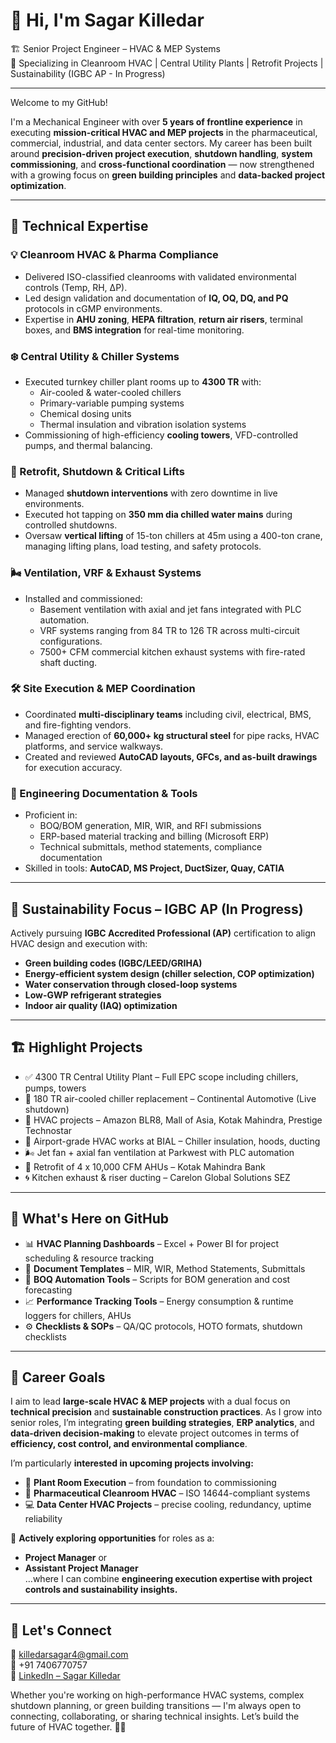 # 👋 Hi, I'm Sagar Killedar

🏗️ Senior Project Engineer – HVAC & MEP Systems  
📍 Specializing in Cleanroom HVAC | Central Utility Plants | Retrofit Projects | Sustainability (IGBC AP - In Progress)

---

Welcome to my GitHub!

I'm a Mechanical Engineer with over **5 years of frontline experience** in executing **mission-critical HVAC and MEP projects** in the pharmaceutical, commercial, industrial, and data center sectors. My career has been built around **precision-driven project execution**, **shutdown handling**, **system commissioning**, and **cross-functional coordination** — now strengthened with a growing focus on **green building principles** and **data-backed project optimization**.

---

## 🔧 Technical Expertise

### 💡 Cleanroom HVAC & Pharma Compliance
- Delivered ISO-classified cleanrooms with validated environmental controls (Temp, RH, ΔP).
- Led design validation and documentation of **IQ, OQ, DQ, and PQ** protocols in cGMP environments.
- Expertise in **AHU zoning**, **HEPA filtration**, **return air risers**, terminal boxes, and **BMS integration** for real-time monitoring.

### ❄️ Central Utility & Chiller Systems
- Executed turnkey chiller plant rooms up to **4300 TR** with:
  - Air-cooled & water-cooled chillers
  - Primary-variable pumping systems
  - Chemical dosing units
  - Thermal insulation and vibration isolation systems
- Commissioning of high-efficiency **cooling towers**, VFD-controlled pumps, and thermal balancing.

### 🔄 Retrofit, Shutdown & Critical Lifts
- Managed **shutdown interventions** with zero downtime in live environments.
- Executed hot tapping on **350 mm dia chilled water mains** during controlled shutdowns.
- Oversaw **vertical lifting** of 15-ton chillers at 45m using a 400-ton crane, managing lifting plans, load testing, and safety protocols.

### 🌬️ Ventilation, VRF & Exhaust Systems
- Installed and commissioned:
  - Basement ventilation with axial and jet fans integrated with PLC automation.
  - VRF systems ranging from 84 TR to 126 TR across multi-circuit configurations.
  - 7500+ CFM commercial kitchen exhaust systems with fire-rated shaft ducting.

### 🛠️ Site Execution & MEP Coordination
- Coordinated **multi-disciplinary teams** including civil, electrical, BMS, and fire-fighting vendors.
- Managed erection of **60,000+ kg structural steel** for pipe racks, HVAC platforms, and service walkways.
- Created and reviewed **AutoCAD layouts, GFCs, and as-built drawings** for execution accuracy.

### 📄 Engineering Documentation & Tools
- Proficient in:
  - BOQ/BOM generation, MIR, WIR, and RFI submissions
  - ERP-based material tracking and billing (Microsoft ERP)
  - Technical submittals, method statements, compliance documentation
- Skilled in tools: **AutoCAD, MS Project, DuctSizer, Quay, CATIA**

---

## 🌱 Sustainability Focus – IGBC AP (In Progress)

Actively pursuing **IGBC Accredited Professional (AP)** certification to align HVAC design and execution with:
- **Green building codes (IGBC/LEED/GRIHA)**
- **Energy-efficient system design (chiller selection, COP optimization)**
- **Water conservation through closed-loop systems**
- **Low-GWP refrigerant strategies**
- **Indoor air quality (IAQ) optimization**

---

## 🏗️ Highlight Projects

- ✅ 4300 TR Central Utility Plant – Full EPC scope including chillers, pumps, towers  
- 🧊 180 TR air-cooled chiller replacement – Continental Automotive (Live shutdown)  
- 🏢 HVAC projects – Amazon BLR8, Mall of Asia, Kotak Mahindra, Prestige Technostar  
- 🛫 Airport-grade HVAC works at BIAL – Chiller insulation, hoods, ducting  
- 🌬️ Jet fan + axial fan ventilation at Parkwest with PLC automation  
- 🧰 Retrofit of 4 x 10,000 CFM AHUs – Kotak Mahindra Bank  
- 🌀 Kitchen exhaust & riser ducting – Carelon Global Solutions SEZ  

---

## 📌 What's Here on GitHub

- 📊 **HVAC Planning Dashboards** – Excel + Power BI for project scheduling & resource tracking  
- 📁 **Document Templates** – MIR, WIR, Method Statements, Submittals  
- 🧮 **BOQ Automation Tools** – Scripts for BOM generation and cost forecasting  
- 📈 **Performance Tracking Tools** – Energy consumption & runtime loggers for chillers, AHUs  
- ⚙️ **Checklists & SOPs** – QA/QC protocols, HOTO formats, shutdown checklists  

---

## 🎯 Career Goals

I aim to lead **large-scale HVAC & MEP projects** with a dual focus on **technical precision** and **sustainable construction practices**. As I grow into senior roles, I’m integrating **green building strategies**, **ERP analytics**, and **data-driven decision-making** to elevate project outcomes in terms of **efficiency, cost control, and environmental compliance**.

I’m particularly **interested in upcoming projects involving:**
- 🏢 **Plant Room Execution** – from foundation to commissioning  
- 🧪 **Pharmaceutical Cleanroom HVAC** – ISO 14644-compliant systems  
- 💻 **Data Center HVAC Projects** – precise cooling, redundancy, uptime reliability  

📌 **Actively exploring opportunities** for roles as a:
- **Project Manager** or  
- **Assistant Project Manager**  
…where I can combine **engineering execution expertise with project controls and sustainability insights.**

---

## 🤝 Let's Connect

📧 killedarsagar4@gmail.com  
📱 +91 7406770757  
🔗 [LinkedIn – Sagar Killedar](https://www.linkedin.com/in/sagar-killedar-4414821b3)

Whether you're working on high-performance HVAC systems, complex shutdown planning, or green building transitions — I'm always open to connecting, collaborating, or sharing technical insights. Let’s build the future of HVAC together. 🔧🌱
